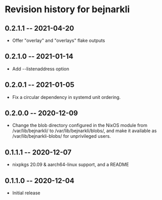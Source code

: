 # Revision history for bejnarkli

## 0.2.1.1 -- 2021-04-20

* Offer "overlay" and "overlays" flake outputs

## 0.2.1.0 -- 2021-01-14

* Add --listenaddress option

## 0.2.0.1 -- 2021-01-05

* Fix a circular dependency in systemd unit ordering.

## 0.2.0.0 -- 2020-12-09

* Change the blob directory configured in the NixOS module
  from /var/lib/bejnarkli/ to /var/lib/bejnarkli/blobs/,
  and make it available as /var/lib/bejnarkli-blobs/ for
  unprivileged users.

## 0.1.1.1 -- 2020-12-07

* nixpkgs 20.09 & aarch64-linux support, and a README


## 0.1.1.0 -- 2020-12-04

* Initial release
